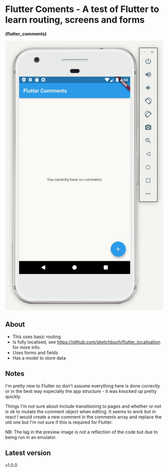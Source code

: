 # Flutter Coments - A test of Flutter to learn routing, screens and forms

**(flutter_comments)**

![alt text](https://raw.githubusercontent.com/sketchbuch/flutter_comments/master/docs/images/preview.gif 'Flutter Comments')

## About

- This uses basic routing
- Is fully localised, see https://github.com/sketchbuch/flutter_localisation for more info.
- Uses forms and fields
- Has a model to store data

## Notes

I'm pretty new to Flutter so don't assume everything here is done correctly or in the best way especially the app structure - it was knocked up pretty quickly.

Things I'm not sure about include transitioning to pages and whether or not is ok to mutate the comment object when editing. It seems to work but in react I would create a new comment in the comments array and replace the old one but I'm not sure if this is required for Flutter.

NB: The lag in the preview image is not a reflection of the code but due to being run in an emulator.

## Latest version

v1.0.0
